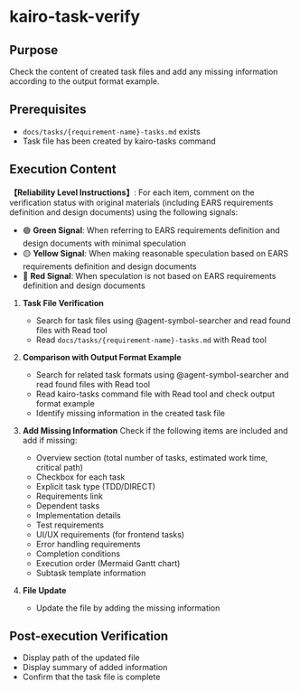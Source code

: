 # kairo-task-verify

## Purpose

Check the content of created task files and add any missing information according to the output format example.

## Prerequisites

- `docs/tasks/{requirement-name}-tasks.md` exists
- Task file has been created by kairo-tasks command

## Execution Content

**【Reliability Level Instructions】**:
For each item, comment on the verification status with original materials (including EARS requirements definition and design documents) using the following signals:

- 🟢 **Green Signal**: When referring to EARS requirements definition and design documents with minimal speculation
- 🟡 **Yellow Signal**: When making reasonable speculation based on EARS requirements definition and design documents
- 🔴 **Red Signal**: When speculation is not based on EARS requirements definition and design documents

1. **Task File Verification**

   - Search for task files using @agent-symbol-searcher and read found files with Read tool
   - Read `docs/tasks/{requirement-name}-tasks.md` with Read tool

2. **Comparison with Output Format Example**

   - Search for related task formats using @agent-symbol-searcher and read found files with Read tool
   - Read kairo-tasks command file with Read tool and check output format example
   - Identify missing information in the created task file

3. **Add Missing Information**
   Check if the following items are included and add if missing:

   - Overview section (total number of tasks, estimated work time, critical path)
   - Checkbox for each task
   - Explicit task type (TDD/DIRECT)
   - Requirements link
   - Dependent tasks
   - Implementation details
   - Test requirements
   - UI/UX requirements (for frontend tasks)
   - Error handling requirements
   - Completion conditions
   - Execution order (Mermaid Gantt chart)
   - Subtask template information

4. **File Update**
   - Update the file by adding the missing information

## Post-execution Verification

- Display path of the updated file
- Display summary of added information
- Confirm that the task file is complete
